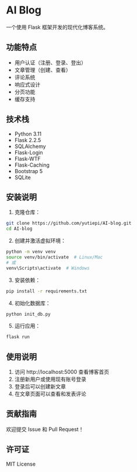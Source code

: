 # AI Blog

一个使用 Flask 框架开发的现代化博客系统。

## 功能特点

- 用户认证（注册、登录、登出）
- 文章管理（创建、查看）
- 评论系统
- 响应式设计
- 分页功能
- 缓存支持

## 技术栈

- Python 3.11
- Flask 2.2.5
- SQLAlchemy
- Flask-Login
- Flask-WTF
- Flask-Caching
- Bootstrap 5
- SQLite

## 安装说明

1. 克隆仓库：
```bash
git clone https://github.com/yutiepi/AI-blog.git
cd AI-blog
```

2. 创建并激活虚拟环境：
```bash
python -m venv venv
source venv/bin/activate  # Linux/Mac
# 或
venv\Scripts\activate  # Windows
```

3. 安装依赖：
```bash
pip install -r requirements.txt
```

4. 初始化数据库：
```bash
python init_db.py
```

5. 运行应用：
```bash
flask run
```

## 使用说明

1. 访问 http://localhost:5000 查看博客首页
2. 注册新用户或使用现有账号登录
3. 登录后可以创建新文章
4. 在文章页面可以查看和发表评论

## 贡献指南

欢迎提交 Issue 和 Pull Request！

## 许可证

MIT License 